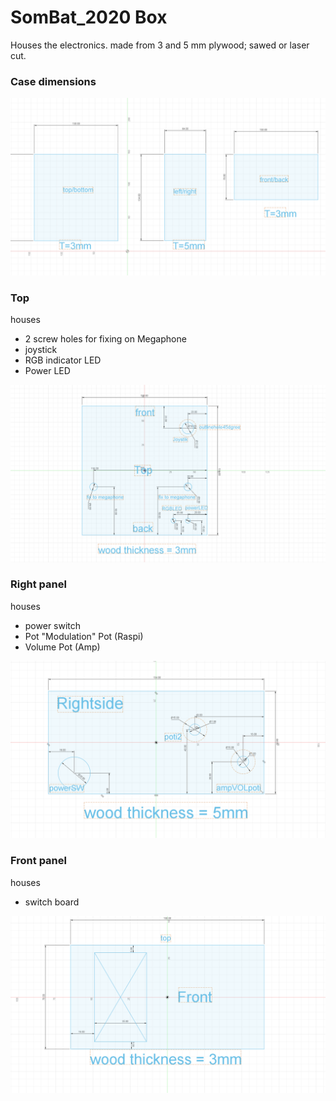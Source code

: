 #  SomBat_2020 Box 
 
Houses the electronics.
made from 3 and 5 mm plywood; sawed or laser cut.

### Case dimensions
![case dimensions](01_sombat_case_size.png)
### Top 
houses
- 2 screw holes for fixing on Megaphone
- joystick
- RGB indicator LED
- Power LED

![case top](02_sombat_case_top.png)


### Right panel
houses
- power switch
- Pot "Modulation" Pot (Raspi)
- Volume Pot (Amp)

![case right](03_sombat_case_rightside.png)


### Front panel
houses
- switch board

![case Top](04_sombat_case_Front.png)
